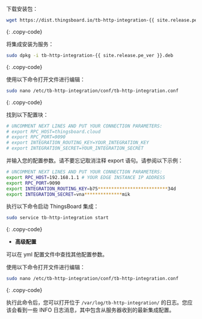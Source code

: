 下载安装包：

```bash
wget https://dist.thingsboard.io/tb-http-integration-{{ site.release.pe_ver }}.deb
```
{: .copy-code}

将集成安装为服务：

```bash
sudo dpkg -i tb-http-integration-{{ site.release.pe_ver }}.deb
```
{: .copy-code}

使用以下命令打开文件进行编辑：

```bash 
sudo nano /etc/tb-http-integration/conf/tb-http-integration.conf
``` 
{: .copy-code}

找到以下配置块：

```bash
# UNCOMMENT NEXT LINES AND PUT YOUR CONNECTION PARAMETERS:
# export RPC_HOST=thingsboard.cloud
# export RPC_PORT=9090
# export INTEGRATION_ROUTING_KEY=YOUR_INTEGRATION_KEY
# export INTEGRATION_SECRET=YOUR_INTEGRATION_SECRET
```

并输入您的配置参数。请不要忘记取消注释 export 语句。请参阅以下示例：

```bash
# UNCOMMENT NEXT LINES AND PUT YOUR CONNECTION PARAMETERS:
export RPC_HOST=192.168.1.1 # YOUR EDGE INSTANCE IP ADDRESS
export RPC_PORT=9090
export INTEGRATION_ROUTING_KEY=b75**************************34d
export INTEGRATION_SECRET=vna**************mik
```

执行以下命令启动 ThingsBoard 集成：

```bash
sudo service tb-http-integration start
```
{: .copy-code}

- **高级配置**

可以在 yml 配置文件中查找其他配置参数。

使用以下命令打开文件进行编辑：

```bash 
sudo nano /etc/tb-http-integration/conf/tb-http-integration.conf
``` 
{: .copy-code} 

执行此命令后，您可以打开位于 `/var/log/tb-http-integration/` 的日志。您应该会看到一些 INFO 日志消息，其中包含从服务器收到的最新集成配置。